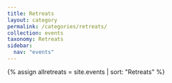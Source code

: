```yaml
---
title: Retreats
layout: category
permalink: /categories/retreats/
collection: events
taxonomy: Retreats
sidebar:
  nav: "events"
---
```


{% assign allretreats = site.events | sort: "Retreats" %}
